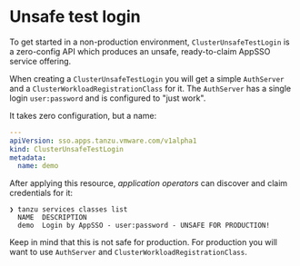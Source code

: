 # Unsafe test login

To get started in a non-production environment, `ClusterUnsafeTestLogin` is a
zero-config API which produces an unsafe, ready-to-claim AppSSO service
offering. 

When creating a `ClusterUnsafeTestLogin` you will get a simple `AuthServer` and
a `ClusterWorkloadRegistrationClass` for it. The `AuthServer` has a single
login `user:password` and is configured to "just work".

It takes zero configuration, but a name:

```yaml
---
apiVersion: sso.apps.tanzu.vmware.com/v1alpha1
kind: ClusterUnsafeTestLogin
metadata:
  name: demo
```

After applying this resource, _application operators_ can discover and claim
credentials for it:

```plain
❯ tanzu services classes list
  NAME  DESCRIPTION
  demo  Login by AppSSO - user:password - UNSAFE FOR PRODUCTION!
```

Keep in mind that this is not safe for production. For production you will want
to use `AuthServer` and `ClusterWorkloadRegistrationClass`.

